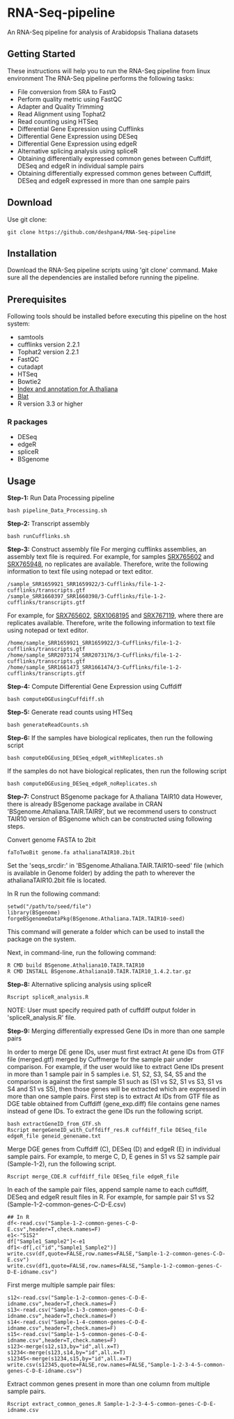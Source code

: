 # RNA-Seq-pipeline
An RNA-Seq pipeline for analysis of Arabidopsis Thaliana datasets
## Getting Started
These instructions will help you to run the RNA-Seq pipeline from linux environment
The RNA-Seq pipeline performs the following tasks:
* File conversion from SRA to FastQ
* Perform quality metric using FastQC
* Adapter and Quality Trimming
* Read Alignment using Tophat2
* Read counting using HTSeq
* Differential Gene Expression using Cufflinks
* Differential Gene Expression using DESeq
* Differential Gene Expression using edgeR
* Alternative splicing analysis using spliceR
* Obtaining differentially expressed common genes between Cuffdiff, DESeq and edgeR in individual sample pairs
* Obtaining differentially expressed common genes between Cuffdiff, DESeq and edgeR expressed in more than one sample pairs
## Download
Use git clone:
```
git clone https://github.com/deshpan4/RNA-Seq-pipeline
```
## Installation
Download the RNA-Seq pipeline scripts using 'git clone' command. Make sure all the dependencies are installed before running the pipeline.
## Prerequisites
Following tools should be installed before executing this pipeline on the host system:
* samtools
* cufflinks version 2.2.1
* Tophat2 version 2.2.1
* FastQC
* cutadapt
* HTSeq
* Bowtie2
* [Index and annotation for A.thaliana](ftp://igenome:G3nom3s4u@ussd-ftp.illumina.com/Arabidopsis_thaliana/Ensembl/TAIR10/Arabidopsis_thaliana_Ensembl_TAIR10.tar.gz)
* [Blat](https://users.soe.ucsc.edu/~kent/src/blatSrc35.zip)
* R version 3.3 or higher
### R packages
* DESeq
* edgeR
* spliceR
* BSgenome
## Usage
**Step-1:** Run Data Processing pipeline
```
bash pipeline_Data_Processing.sh
```
**Step-2:** Transcript assembly
```
bash runCufflinks.sh
```
**Step-3:** Construct assembly file
For merging cufflinks assemblies, an assembly text file is required. For example, for samples [SRX765602](https://www.ncbi.nlm.nih.gov/sra/SRX765602[accn]) and [SRX765948](https://www.ncbi.nlm.nih.gov/sra/SRX765948[accn]), no replicates are available. Therefore, write the following information to text file using notepad or text editor.
```
/sample_SRR1659921_SRR1659922/3-Cufflinks/file-1-2-cufflinks/transcripts.gtf
/sample_SRR1660397_SRR1660398/3-Cufflinks/file-1-2-cufflinks/transcripts.gtf
```
For example, for [SRX765602](https://www.ncbi.nlm.nih.gov/sra/SRX765602[accn]), [SRX1068195](https://www.ncbi.nlm.nih.gov/sra/SRX1068195[accn]) and [SRX767119](https://www.ncbi.nlm.nih.gov/sra/SRX767119[accn]), where there are replicates available. Therefore, write the following information to text file using notepad or text editor.
```
/home/sample_SRR1659921_SRR1659922/3-Cufflinks/file-1-2-cufflinks/transcripts.gtf
/home/sample_SRR2073174_SRR2073176/3-Cufflinks/file-1-2-cufflinks/transcripts.gtf
/home/sample_SRR1661473_SRR1661474/3-Cufflinks/file-1-2-cufflinks/transcripts.gtf
```
**Step-4:** Compute Differential Gene Expression using Cuffdiff
```
bash computeDGEusingCuffdiff.sh
```
**Step-5:** Generate read counts using HTSeq
```
bash generateReadCounts.sh
```
**Step-6:** If the samples have biological replicates, then run the following script
```
bash computeDGEusing_DESeq_edgeR_withReplicates.sh
```
If the samples do not have biological replicates, then run the following script
```
bash computeDGEusing_DESeq_edgeR_noReplicates.sh
```
**Step-7:** Construct BSgenome package for A.thaliana TAIR10 data
However, there is already BSgenome package availabe in CRAN 'BSgenome.Athaliana.TAIR.TAIR9', but we recommend users to construct TAIR10 version of BSgenome which can be constructed using following steps.

Convert genome FASTA to 2bit
```
faToTwoBit genome.fa athalianaTAIR10.2bit
```

Set the 'seqs_srcdir:' in 'BSgenome.Athaliana.TAIR.TAIR10-seed' file (which is available in Genome folder) by adding the path to wherever the athalianaTAIR10.2bit file is located.

In R run the following command:

```
setwd("/path/to/seed/file")
library(BSgenome)
forgeBSgenomeDataPkg(BSgenome.Athaliana.TAIR.TAIR10-seed)
```

This command will generate a folder which can be used to install the package on the system.

Next, in command-line, run the following command:

```
R CMD build BSgenome.Athaliana10.TAIR.TAIR10
R CMD INSTALL BSgenome.Athaliana10.TAIR.TAIR10_1.4.2.tar.gz
```
**Step-8:** Alternative splicing analysis using spliceR
```
Rscript spliceR_analysis.R
```
NOTE: User must specify required path of cuffdiff output folder in 'spliceR_analysis.R' file.

**Step-9:** Merging differentially expressed Gene IDs in more than one sample pairs

In order to merge DE gene IDs, user must first extract At gene IDs from GTF file (merged.gtf) merged by Cuffmerge for the sample pair under comparison. For example, if the user would like to extract Gene IDs present in more than 1 sample pair in 5 samples i.e. S1, S2, S3, S4, S5 and the comparison is against the first sample S1 such as (S1 vs S2, S1 vs S3, S1 vs S4 and S1 vs S5), then those genes will be extracted which are expressed in more than one sample pairs. First step is to extract At IDs from GTF file as DGE table obtained from Cuffdiff (gene_exp.diff) file contains gene names instead of gene IDs. To extract the gene IDs run the following script.
```
bash extractGeneID_from_GTF.sh
Rscript mergeGeneID_with_Cuffdiff_res.R cuffdiff_file DESeq_file edgeR_file geneid_genename.txt
```
Merge DGE genes from Cuffdiff (C), DESeq (D) and edgeR (E) in individual sample pairs. For example, to merge C, D, E genes in S1 vs S2 sample pair (Sample-1-2), run the following script.
```
Rscript merge_CDE.R cuffdiff_file DESeq_file edgeR_file
```
In each of the sample pair files, append sample name to each cuffdiff, DESeq and edgeR result files in R. For example, for sample pair S1 vs S2 (Sample-1-2-common-genes-C-D-E.csv)
```
## In R
df<-read.csv("Sample-1-2-common-genes-C-D-E.csv",header=T,check.names=F)
e1<-"S1S2"
df["Sample1_Sample2"]<-e1
df1<-df[,c("id","Sample1_Sample2")]
write.csv(df,quote=FALSE,row.names=FALSE,"Sample-1-2-common-genes-C-D-E.csv")
write.csv(df1,quote=FALSE,row.names=FALSE,"Sample-1-2-common-genes-C-D-E-idname.csv")
```
First merge multiple sample pair files:
```
s12<-read.csv("Sample-1-2-common-genes-C-D-E-idname.csv",header=T,check.names=F)
s13<-read.csv("Sample-1-3-common-genes-C-D-E-idname.csv",header=T,check.names=F)
s14<-read.csv("Sample-1-4-common-genes-C-D-E-idname.csv",header=T,check.names=F)
s15<-read.csv("Sample-1-5-common-genes-C-D-E-idname.csv",header=T,check.names=F)
s123<-merge(s12,s13,by="id",all.x=T)
s1234<-merge(s123,s14,by="id",all.x=T)
s12345<-merge(s1234,s15,by="id",all.x=T)
write.csv(s12345,quote=FALSE,row.names=FALSE,"Sample-1-2-3-4-5-common-genes-C-D-E-idname.csv")
```
Extract common genes present in more than one column from multiple sample pairs.
```
Rscript extract_common_genes.R Sample-1-2-3-4-5-common-genes-C-D-E-idname.csv
```

